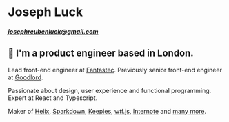 # Joseph Luck

##### josephreubenluck@gmail.com

## 👋 I'm a product engineer based in London.

Lead front-end engineer at [Fantastec](https://www.fantastec.game/). Previously senior front-end engineer at [Goodlord](https://www.goodlord.co/).

Passionate about design, user experience and functional programming. Expert at React and Typescript.

Maker of [Helix](https://josephluck.gitbooks.io/helix/), [Sparkdown](https://github.com/josephluck/sparkdown), [Keepies](https://github.com/josephluck/keepies), [wtf.js](https://github.com/josephluck/wtf), [Internote](https://github.com/josephluck/internote) and [many more](https://github.com/josephluck).
